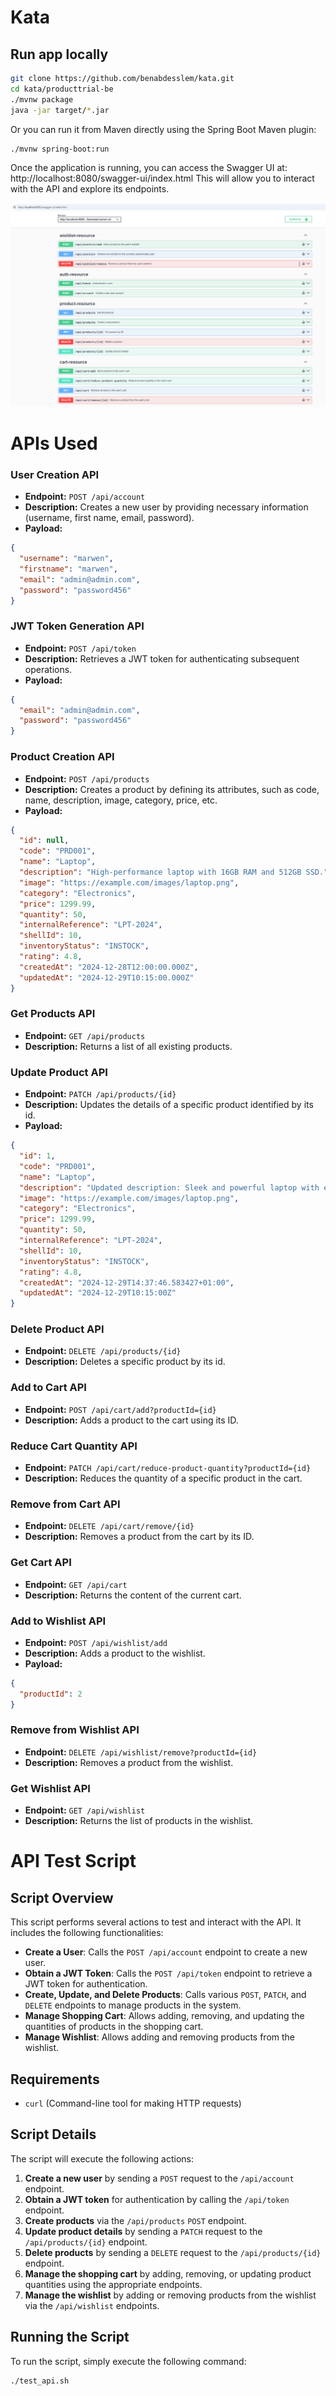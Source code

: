 # Kata

## Run app locally

```bash
git clone https://github.com/benabdesslem/kata.git
cd kata/producttrial-be
./mvnw package
java -jar target/*.jar
```

Or you can run it from Maven directly using the Spring Boot Maven plugin:

```bash
./mvnw spring-boot:run
```

Once the application is running, you can access the Swagger UI at:
http://localhost:8080/swagger-ui/index.html
This will allow you to interact with the API and explore its endpoints.

![Logo du projet](./images/1.png)

# APIs Used

### User Creation API

- **Endpoint:** `POST /api/account`
- **Description:** Creates a new user by providing necessary information (username, first name, email, password).
- **Payload:**

```json
{
  "username": "marwen",
  "firstname": "marwen",
  "email": "admin@admin.com",
  "password": "password456"
}
````

### JWT Token Generation API

- **Endpoint:** `POST /api/token`
- **Description:** Retrieves a JWT token for authenticating subsequent operations.
- **Payload:**

```json
{
  "email": "admin@admin.com",
  "password": "password456"
}
````

### Product Creation API

- **Endpoint:** `POST /api/products`
- **Description:** Creates a product by defining its attributes, such as code, name, description, image, category,
  price, etc.
- **Payload:**

```json
{
  "id": null,
  "code": "PRD001",
  "name": "Laptop",
  "description": "High-performance laptop with 16GB RAM and 512GB SSD.",
  "image": "https://example.com/images/laptop.png",
  "category": "Electronics",
  "price": 1299.99,
  "quantity": 50,
  "internalReference": "LPT-2024",
  "shellId": 10,
  "inventoryStatus": "INSTOCK",
  "rating": 4.8,
  "createdAt": "2024-12-28T12:00:00.000Z",
  "updatedAt": "2024-12-29T10:15:00.000Z"
}
````

### Get Products API

- **Endpoint:** `GET /api/products`
- **Description:** Returns a list of all existing products.

### Update Product API

- **Endpoint:** `PATCH /api/products/{id}`
- **Description:** Updates the details of a specific product identified by its id.
- **Payload:**

```json
{
  "id": 1,
  "code": "PRD001",
  "name": "Laptop",
  "description": "Updated description: Sleek and powerful laptop with enhanced graphics performance.",
  "image": "https://example.com/images/laptop.png",
  "category": "Electronics",
  "price": 1299.99,
  "quantity": 50,
  "internalReference": "LPT-2024",
  "shellId": 10,
  "inventoryStatus": "INSTOCK",
  "rating": 4.8,
  "createdAt": "2024-12-29T14:37:46.583427+01:00",
  "updatedAt": "2024-12-29T10:15:00Z"
}
````

### Delete Product API

- **Endpoint:** `DELETE /api/products/{id}`
- **Description:** Deletes a specific product by its id.

### Add to Cart API

- **Endpoint:** `POST /api/cart/add?productId={id}`
- **Description:** Adds a product to the cart using its ID.

### Reduce Cart Quantity API

- **Endpoint:** `PATCH /api/cart/reduce-product-quantity?productId={id}`
- **Description:** Reduces the quantity of a specific product in the cart.

### Remove from Cart API

- **Endpoint:** `DELETE /api/cart/remove/{id}`
- **Description:** Removes a product from the cart by its ID.

### Get Cart API

- **Endpoint:** `GET /api/cart`
- **Description:** Returns the content of the current cart.

### Add to Wishlist API

- **Endpoint:** `POST /api/wishlist/add`
- **Description:** Adds a product to the wishlist.
- **Payload:**

```json
{
  "productId": 2
}
```

### Remove from Wishlist API

- **Endpoint:** `DELETE /api/wishlist/remove?productId={id}`
- **Description:** Removes a product from the wishlist.

### Get Wishlist API

- **Endpoint:** `GET /api/wishlist`
- **Description:** Returns the list of products in the wishlist.



# API Test Script

## Script Overview
This script performs several actions to test and interact with the API. It includes the following functionalities:

- **Create a User**: Calls the `POST /api/account` endpoint to create a new user.
- **Obtain a JWT Token**: Calls the `POST /api/token` endpoint to retrieve a JWT token for authentication.
- **Create, Update, and Delete Products**: Calls various `POST`, `PATCH`, and `DELETE` endpoints to manage products in the system.
- **Manage Shopping Cart**: Allows adding, removing, and updating the quantities of products in the shopping cart.
- **Manage Wishlist**: Allows adding and removing products from the wishlist.

## Requirements
- `curl` (Command-line tool for making HTTP requests)

## Script Details
The script will execute the following actions:
1. **Create a new user** by sending a `POST` request to the `/api/account` endpoint.
2. **Obtain a JWT token** for authentication by calling the `/api/token` endpoint.
3. **Create products** via the `/api/products` `POST` endpoint.
4. **Update product details** by sending a `PATCH` request to the `/api/products/{id}` endpoint.
5. **Delete products** by sending a `DELETE` request to the `/api/products/{id}` endpoint.
6. **Manage the shopping cart** by adding, removing, or updating product quantities using the appropriate endpoints.
7. **Manage the wishlist** by adding or removing products from the wishlist via the `/api/wishlist` endpoints.

## Running the Script

To run the script, simply execute the following command:

```bash
./test_api.sh

